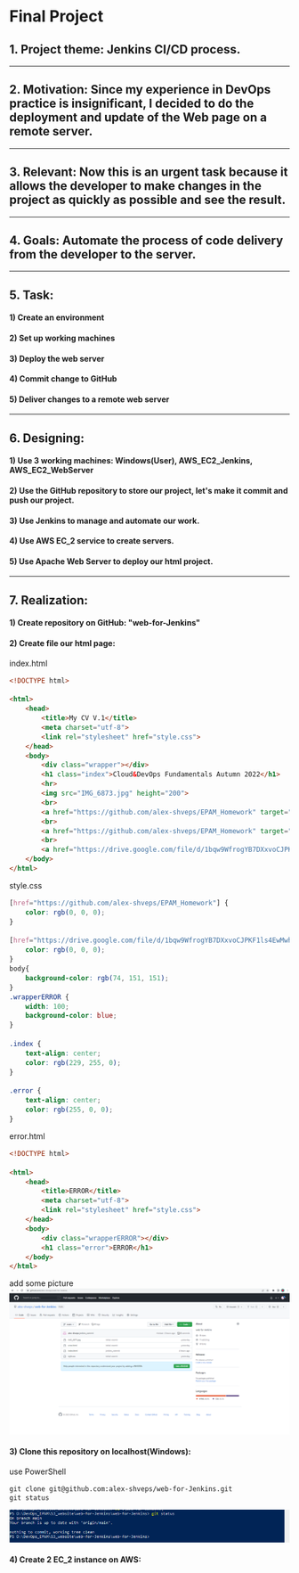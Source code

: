 # Final Project

## 1. Project theme: Jenkins CI/CD process.

---
## 2. Motivation: Since my experience in DevOps practice is insignificant, I decided to do the deployment and update of the Web page on a remote server.

---
## 3. Relevant: Now this is an urgent task because it allows the developer to make changes in the project as quickly as possible and see the result.

---
## 4. Goals: Automate the process of code delivery from the developer to the server.

---
## 5. Task:

#### 1) Create an environment

#### 2) Set up working machines

#### 3) Deploy the web server

#### 4) Commit change to GitHub

#### 5) Deliver changes to a remote web server

---
## 6. Designing:

#### 1) Use 3 working machines: Windows(User), AWS_EC2_Jenkins, AWS_EC2_WebServer

#### 2) Use the GitHub repository to store our project, let's make it commit and push our project.

#### 3) Use Jenkins to manage and automate our work.

#### 4) Use AWS EC_2 service to create servers.

#### 5) Use Apache Web Server to deploy our html project.

---
## 7. Realization:

#### 1) Create repository on GitHub: "web-for-Jenkins"

#### 2) Create file our html page:

index.html
````html
<!DOCTYPE html>

<html>
    <head>
        <title>My CV V.1</title>
        <meta charset="utf-8">
        <link rel="stylesheet" href="style.css">
    </head>
    <body>
        <div class="wrapper"></div>
        <h1 class="index">Cloud&DevOps Fundamentals Autumn 2022</h1> 
        <hr>
        <img src="IMG_6873.jpg" height="200"> 
        <br>
        <a href="https://github.com/alex-shveps/EPAM_Homework" target="_blank" >github repositories with home-task </a>
        <br>
        <a href="https://github.com/alex-shveps/EPAM_Homework" target="_blank" >github repositories with home-task </a>
        <br>
        <a href="https://drive.google.com/file/d/1bqw9WfrogYB7DXxvoCJPKF1ls4EwMwh6/view?usp=share_link" target="_blank"> My CV </a>
    </body>
</html>
````

style.css
````css
[href="https://github.com/alex-shveps/EPAM_Homework"] {
    color: rgb(0, 0, 0);
}

[href="https://drive.google.com/file/d/1bqw9WfrogYB7DXxvoCJPKF1ls4EwMwh6/view?usp=share_link"] {
    color: rgb(0, 0, 0);
}
body{
    background-color: rgb(74, 151, 151);
}
.wrapperERROR {
    width: 100;
    background-color: blue;
}

.index {
    text-align: center;
    color: rgb(229, 255, 0);
}

.error {
    text-align: center;
    color: rgb(255, 0, 0);
}
````

error.html
````html
<!DOCTYPE html>

<html>
    <head>
        <title>ERROR</title>
        <meta charset="utf-8">
        <link rel="stylesheet" href="style.css">
    </head>
    <body>
        <div class="wrapperERROR"></div>
        <h1 class="error">ERROR</h1>
    </body>
</html>
````
add some picture
![](screnn/github_screen.png)


#### 3) Clone this repository on localhost(Windows):

use PowerShell
````
git clone git@github.com:alex-shveps/web-for-Jenkins.git
git status
````
![](screnn/windows_git_status.png)

#### 4) Create 2 EC_2 instance on AWS:

